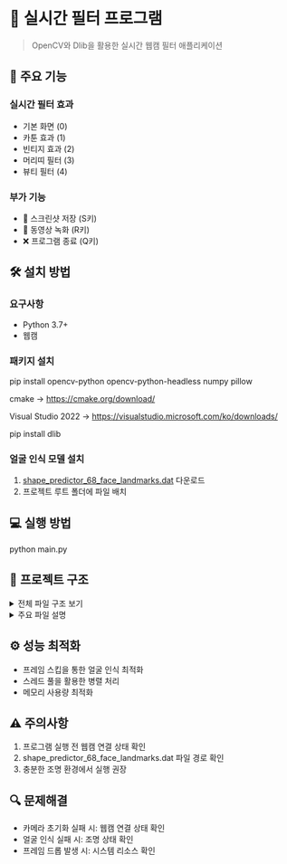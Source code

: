 # 🎨 실시간 필터 프로그램
> OpenCV와 Dlib을 활용한 실시간 웹캠 필터 애플리케이션

## 📌 주요 기능

### 실시간 필터 효과
- 기본 화면 (0)
- 카툰 효과 (1)
- 빈티지 효과 (2) 
- 머리띠 필터 (3)
- 뷰티 필터 (4)

### 부가 기능
- 📸 스크린샷 저장 (S키)
- 🎥 동영상 녹화 (R키)
- ❌ 프로그램 종료 (Q키)

## 🛠 설치 방법

### 요구사항
- Python 3.7+
- 웹캠

### 패키지 설치
pip install opencv-python opencv-python-headless numpy pillow

cmake -> https://cmake.org/download/

Visual Studio 2022 -> https://visualstudio.microsoft.com/ko/downloads/

pip install dlib 

### 얼굴 인식 모델 설치
1. [shape_predictor_68_face_landmarks.dat](다운로드_링크) 다운로드
2. 프로젝트 루트 폴더에 파일 배치

## 💻 실행 방법
python main.py

## 📂 프로젝트 구조

<details>
<summary>전체 파일 구조 보기</summary>

```
project-root/
├── main.py                 # 메인 실행 파일
├── filters.py             # 필터 함수 모음
├── key_handler.py        # 키보드 입력 처리
│
├── config/               # 설정 관련 파일들
│   ├── settings.py      # 기본 설정
│   └── constants.py     # 상수 정의
│
├── resources/           # 리소스 파일들
│   ├── screenshots/     # 스크린샷 저장 폴더
│   └── videos/         # 녹화 영상 저장 폴더
│
├── utils/              # 유틸리티 모듈
│   ├── logger/
│   │   ├── __init__.py
│   │   ├── base_logger.py
│   │   ├── main_logger.py
│   │   └── face_logger.py
│   └── face_utils.py   # 얼굴 인식 관련 유틸리티
│
└── logs/              # 로그 파일들
    ├── application_YYYYMMDD.log
    └── face_detection_YYYYMMDD.log
```

</details>

<details>
<summary>주요 파일 설명</summary>

### 핵심 파일
- `main.py`: 프로그램의 진입점
  - 실시간 비디오 스트림 처리
  - 필터 적용 로직
  - 키보드 이벤트 처리

- `filters.py`: 이미지 필터 구현
  - 카툰 효과
  - 빈티지 효과
  - 머리띠 필터
  - 뷰티 필터

- `key_handler.py`: 키보드 입력 처리
  - 필터 전환
  - 스크린샷 저장
  - 녹화 시작/종료

### 설정 파일
- `config/settings.py`: 프로그램 설정
  - 카메라 해상도
  - 저장 경로
  - 필터 파라미터

### 유틸리티
- `utils/logger/`: 로깅 시스템
  - 애플리케이션 로그
  - 얼굴 인식 로그
  - 디버그 정보

</details>

## ⚙️ 성능 최적화
- 프레임 스킵을 통한 얼굴 인식 최적화
- 스레드 풀을 활용한 병렬 처리
- 메모리 사용량 최적화

## ⚠️ 주의사항
1. 프로그램 실행 전 웹캠 연결 상태 확인
2. shape_predictor_68_face_landmarks.dat 파일 경로 확인
3. 충분한 조명 환경에서 실행 권장

## 🔍 문제해결
- 카메라 초기화 실패 시: 웹캠 연결 상태 확인
- 얼굴 인식 실패 시: 조명 상태 확인
- 프레임 드롭 발생 시: 시스템 리소스 확인
